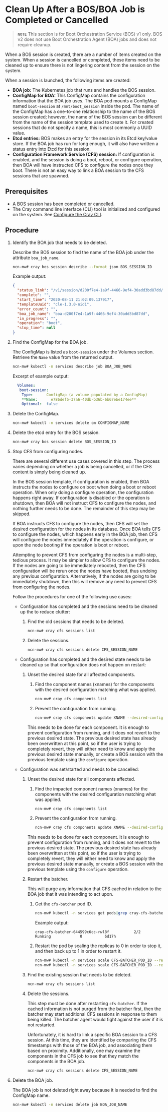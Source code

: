 # Clean Up After a BOS/BOA Job is Completed or Cancelled

> **`NOTE`** This section is for Boot Orchestration Service (BOS) v1 only. BOS v2 does not use Boot Orchestration Agent (BOA) jobs and does not require cleanup.

When a BOS session is created, there are a number of items created on the system. When a session is cancelled or completed, these items need to be cleaned up to ensure there is not lingering content from the session on the system.

When a session is launched, the following items are created:

- **BOA job:** The Kubernetes job that runs and handles the BOS session.
- **ConfigMap for BOA:** This ConfigMap contains the configuration information that the BOA job uses. The BOA pod mounts a ConfigMap named `boot-session` at `/mnt/boot_session` inside
  the pod. The name of the ConfigMap has a one-to-one relationship to the name of the BOS session created; however, the name of the BOS session can be different from the name of the
  session template used to create it. For created sessions that do not specify a name, this is most commonly a UUID value.
- **Etcd entries:** BOS makes an entry for the session in its Etcd key/value store. If the BOA job has run for long enough, it will also have written a status entry into Etcd for this session.
- **Configuration Framework Service \(CFS\) session:** If configuration is enabled, and the session is doing a boot, reboot, or configure operation, then BOA will have instructed CFS
  to configure the nodes once they boot. There is not an easy way to link a BOA session to the CFS sessions that are spawned.

## Prerequisites

- A BOS session has been completed or cancelled.
- The Cray command line interface \(CLI\) tool is initialized and configured on the system. See [Configure the Cray CLI](../configure_cray_cli.md).

## Procedure

1. Identify the BOA job that needs to be deleted.

    Describe the BOS session to find the name of the BOA job under the attribute `boa_job_name`.

    ```bash
    ncn-mw# cray bos session describe --format json BOS_SESSION_ID
    ```

    Example output:

    ```json
    {
      "status_link": "/v1/session/d200f7e4-1a9f-4466-9ef4-30add3bd87dd/status",
      "complete": "",
      "start_time": "2020-08-11 21:02:09.137917",
      "templateUuid": "cle-1.3.0-nid1",
      "error_count": "",
      "boa_job_name": "boa-d200f7e4-1a9f-4466-9ef4-30add3bd87dd",
      "in_progress": "",
      "operation": "boot",
      "stop_time": null
    }
    ```

1. Find the ConfigMap for the BOA job.

    The ConfigMap is listed as `boot-session` under the Volumes section. Retrieve the `Name` value from the returned output.

    ```bash
    ncn-mw# kubectl -n services describe job BOA_JOB_NAME
    ```

    Excerpt of example output:

    ```yaml
      Volumes:
       boot-session:
        Type:      ConfigMap (a volume populated by a ConfigMap)
        **Name:      e786def5-37a6-40db-b36b-6b67ebe174ee**
        Optional:  false
    ```

1. Delete the ConfigMap.

    ```bash
    ncn-mw# kubectl -n services delete cm CONFIGMAP_NAME
    ```

1. Delete the etcd entry for the BOS session.

    ```bash
    ncn-mw# cray bos session delete BOS_SESSION_ID
    ```

1. Stop CFS from configuring nodes.

    There are several different use cases covered in this step. The process varies depending on whether a job is being cancelled, or if the CFS content is simply being cleaned up.

    In the BOS session template, if configuration is enabled, then BOA instructs the nodes to configure on boot when doing a boot or reboot operation. When only doing a configure operation,
    the configuration happens right away. If configuration is disabled or the operation is shutdown, then BOA will not instruct CFS to configure the nodes, and nothing further needs to be done. The remainder of this step may be skipped.

    If BOA instructs CFS to configure the nodes, then CFS will set the desired configuration for the nodes in its database. Once BOA tells CFS to configure the nodes, which happens early
    in the BOA job, then CFS will configure the nodes immediately if the operation is configure, or upon the node booting if the operation is boot or reboot.

    Attempting to prevent CFS from configuring the nodes is a multi-step, tedious process. It may be simpler to allow CFS to configure the nodes. If the nodes are going to be immediately
    rebooted, then the CFS configuration will be rerun once the nodes have booted, thus undoing any previous configuration. Alternatively, if the nodes are going to be immediately
    shutdown, then this will remove any need to prevent CFS from configuring the nodes.

    Follow the procedures for one of the following use cases:

    - Configuration has completed and the sessions need to be cleaned up the to reduce clutter:

        1. Find the old sessions that needs to be deleted.

            ```bash
            ncn-mw# cray cfs sessions list
            ```

        1. Delete the sessions.

            ```bash
            ncn-mw# cray cfs sessions delete CFS_SESSION_NAME
            ```

    - Configuration has completed and the desired state needs to be cleaned up so that configuration does not happen on restart:

        1. Unset the desired state for all affected components.

            1. Find the component names (xnames) for the components with the desired configuration matching what was applied.

                ```bash
                ncn-mw# cray cfs components list
                ```

            1. Prevent the configuration from running.

                ```bash
                ncn-mw# cray cfs components update XNAME --desired-config ""
                ```

            This needs to be done for each component. It is enough to prevent configuration from running, and it does not revert to the previous desired state. The previous desired state has
            already been overwritten at this point, so if the user is trying to completely revert, they will either need to know and apply the previous desired state manually, or create a BOS
            session with the previous template using the `configure` operation.

    - Configuration was set/started and needs to be cancelled:

        1. Unset the desired state for all components affected.

            1. Find the impacted component names (xnames) for the components with the desired configuration matching what was applied.

                ```bash
                ncn-mw# cray cfs components list
                ```

            1. Prevent the configuration from running.

                ```bash
                ncn-mw# cray cfs components update XNAME --desired-config ""
                ```

            This needs to be done for each component. It is enough to prevent configuration from running, and it does not revert to the previous desired state. The previous desired state has
            already been overwritten at this point, so if the user is trying to completely revert, they will either need to know and apply the previous desired state manually, or create a BOS
            session with the previous template using the `configure` operation.

        1. Restart the batcher.

            This will purge any information that CFS cached in relation to the BOA job that it was intending to act upon.

            1. Get the `cfs-batcher` pod ID.

                ```bash
                ncn-mw# kubectl -n services get pods|grep cray-cfs-batcher
                ```

                Example output:

                ```text
                cray-cfs-batcher-644599c6cc-rwl8f           2/2     Running             0          6d17h
                ```

            1. Restart the pod by scaling the replicas to 0 in order to stop it, and then back up to 1 in order to restart it.

                ```bash
                ncn-mw# kubectl -n services scale CFS-BATCHER_POD_ID --replicas=0
                ncn-mw# kubectl -n services scale CFS-BATCHER_POD_ID --replicas=1
                ```

        1. Find the existing session that needs to be deleted.

            ```bash
            ncn-mw# cray cfs sessions list
            ```

        1. Delete the sessions.

            This step must be done after restarting `cfs-batcher`. If the cached information is not purged from the batcher first, then the batcher may start additional CFS sessions
            in response to them being killed. The batcher agent would fight against the user if it is not restarted.

            Unfortunately, it is hard to link a specific BOA session to a CFS session. At this time, they are identified by comparing the CFS timestamps with those of the BOA job, and
            associating them based on proximity. Additionally, one may examine the components in the CFS job to see that they match the components in the BOA job.

            ```bash
            ncn-mw# cray cfs sessions delete CFS_SESSION_NAME
            ```

1. Delete the BOA job.

    The BOA job is not deleted right away because it is needed to find the ConfigMap name.

    ```bash
    ncn-mw# kubectl -n services delete job BOA_JOB_NAME
    ```
